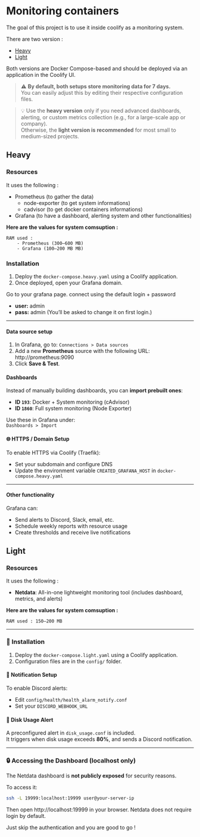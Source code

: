 # Monitoring containers

The goal of this project is to use it inside coolify as a monitoring system.

There are two version :

- <a href="#heavy">Heavy</a>
- <a href="#light">Light</a>

Both versions are Docker Compose-based and should be deployed via an application in the Coolify UI.

> ⚠️ **By default, both setups store monitoring data for 7 days.**  
> You can easily adjust this by editing their respective configuration files.

> 💡 Use the **heavy version** only if you need advanced dashboards, alerting, or custom metrics collection (e.g., for a large-scale app or company).  
> Otherwise, the **light version is recommended** for most small to medium-sized projects.

## <span id="#heavy">Heavy</span>

### Resources

It uses the following :

- Prometheus (to gather the data)
    - node-exporter (to get system informations)
    - cadvisor (to get docker containers informations)
- Grafana (to have a dashboard, alerting system and other functionalities)

**Here are the values for system comsuption :**

```
RAM used :
    - Prometheus (300–600 MB)
    - Grafana (100–200 MB MB)
```

### Installation

1. Deploy the `docker-compose.heavy.yaml` using a Coolify application.
2. Once deployed, open your Grafana domain.

Go to your grafana page.
connect using the default login + password
- **user:** admin
- **pass:** admin
(You’ll be asked to change it on first login.)

---

#### Data source setup

1. In Grafana, go to: `Connections > Data sources`
2. Add a new **Prometheus** source with the following URL:
    http://prometheus:9090
3. Click **Save & Test**.

#### Dashboards

Instead of manually building dashboards, you can **import prebuilt ones**:

- **ID `193`**: Docker + System monitoring (cAdvisor)
- **ID `1860`**: Full system monitoring (Node Exporter)

Use these in Grafana under:  
`Dashboards > Import`

#### 🌐 HTTPS / Domain Setup

To enable HTTPS via Coolify (Traefik):

- Set your subdomain and configure DNS
- Update the environment variable `CREATED_GRAFANA_HOST` in `docker-compose.heavy.yaml`

---

#### Other functionality

Grafana can:
- Send alerts to Discord, Slack, email, etc.
- Schedule weekly reports with resource usage
- Create thresholds and receive live notifications

## <span id="#light">Light</span>

### Resources

It uses the following :

- **Netdata**: All-in-one lightweight monitoring tool (includes dashboard, metrics, and alerts)

**Here are the values for system comsuption :**

```
RAM used : 150–200 MB
```


---

### 🚀 Installation

1. Deploy the `docker-compose.light.yaml` using a Coolify application.
2. Configuration files are in the `config/` folder.

#### 📁 Notification Setup

To enable Discord alerts:
- Edit `config/health/health_alarm_notify.conf`
- Set your `DISCORD_WEBHOOK_URL`

#### 📁 Disk Usage Alert

A preconfigured alert in `disk_usage.conf` is included.  
It triggers when disk usage exceeds **80%**, and sends a Discord notification.

---

### 🔒 Accessing the Dashboard (localhost only)

The Netdata dashboard is **not publicly exposed** for security reasons.

To access it:

```bash
ssh -L 19999:localhost:19999 user@your-server-ip
```

Then open http://localhost:19999 in your browser.
Netdata does not require login by default.

Just skip the authentication and you are good to go !